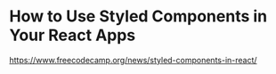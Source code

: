 # How to Use Styled Components in Your React Apps

<https://www.freecodecamp.org/news/styled-components-in-react/>
